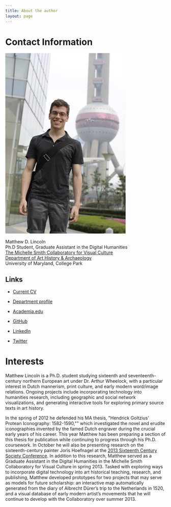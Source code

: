 ```yaml
---
title: About the author
layout: page
---
```


# Contact Information

![author in Shanghai, 2013](/assets/images/author.jpg)


Matthew D. Lincoln  
Ph.D Student, Graduate Assistant in the Digital Humanities  
[The Michelle Smith Collaboratory for Visual Culture](http://michellesmithcollaboratory.umd.edu)  
[Department of Art History & Archaeology](http://arthistory.umd.edu)  
University of Maryland, College Park

## Links

- [Current CV](https://docs.google.com/document/d/1D26djrb4BUMYkLiif01vQM5nXty2ziCqctzF1wQb_sA/edit?usp=sharing
)

- [Department profile](http://arthistory.umd.edu/graduate-students/Matthew%20Lincoln)

- [Academia.edu](htt[://umd.academia.edu/MatthewLincoln)

- [GitHub](https://github.com/mdlincoln)

- [LinkedIn](http://www.linkedin.com/profile/view?id=49520669)

- [Twitter](http://twitter.com/matthewdlincoln)


# Interests


Matthew Lincoln is a Ph.D. student studying sixteenth and seventeenth-century northern European art under Dr. Arthur Wheelock, with a particular interest in Dutch mannerism, print culture, and early modern word/image relations. Ongoing projects include incorporating technology into humanities research, including geographic and social network visualizations, and generating interactive tools for exploring primary source texts in art history.

In the spring of 2012 he defended his MA thesis, "Hendrick Goltzius' Protean Iconography: 1582-1590,"" which investigated the novel and erudite iconographies invented by the famed Dutch engraver during the crucial early years of his career. This year Matthew has been preparing a section of this thesis for publication while continuing to progress through his Ph.D. coursework. In October he will also be presenting research on the sixteenth-century painter Joris Hoefnagel at the [2013 Sixteenth Century Society Conference](http://sixteenthcentury.org/conference/). In addition to this research, Matthew served as a Graduate Assistant in the Digital Humanities in the Michelle Smith Collaboratory for Visual Culture in spring 2013. Tasked with exploring ways to incorporate digital technology into art historical teaching, research, and publishing, Matthew developed prototypes for two projects that may serve as models for future scholarship: an interactive map automatically generated from the diary of Albrecht Dürer’s trip to the Netherlands in 1520, and a visual database of early modern artist’s movements that he will continue to develop with the Collaboratory over summer 2013.